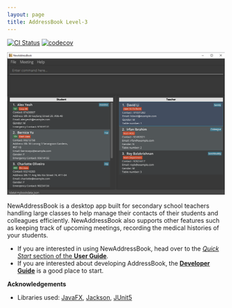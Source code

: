 ```yaml
---
layout: page
title: AddressBook Level-3
---
```


[![CI Status](https://github.com/AY2122S1-CS2103-T16-3/tp/workflows/Java%20CI/badge.svg)](https://github.com/AY2122S1-CS2103-T16-3/tp/actions)
[![codecov](https://codecov.io/gh/AY2122S1-CS2103-T16-3/tp/branch/master/graph/badge.svg?token=SJLP7B39HS)](https://codecov.io/gh/AY2122S1-CS2103-T16-3/tp)

![Ui](images/Ui.png)

NewAddressBook is a desktop app built for secondary school teachers handling large classes to help manage their contacts of their students and colleagues efficiently. NewAddressBook also supports other features such as keeping track of upcoming meetings, recording the medical histories of your students.

* If you are interested in using NewAddressBook, head over to the [_Quick Start_ section of the **User Guide**](UserGuide.html#quick-start).
* If you are interested about developing AddressBook, the [**Developer Guide**](DeveloperGuide.html) is a good place to start.


**Acknowledgements**

* Libraries used: [JavaFX](https://openjfx.io/), [Jackson](https://github.com/FasterXML/jackson), [JUnit5](https://github.com/junit-team/junit5)
